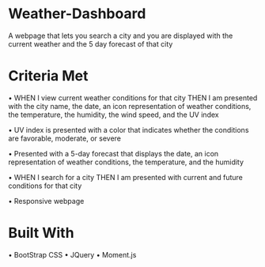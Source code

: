 # Weather-Dashboard

A webpage that lets you search a city and you are displayed with the current weather and the 5 day forecast of that city

# Criteria Met

• WHEN I view current weather conditions for that city
THEN I am presented with the city name, the date, an icon representation of weather conditions, the temperature, the humidity, the wind speed, and the UV index

• UV index is presented with a color that indicates whether the conditions are favorable, moderate, or severe

• Presented with a 5-day forecast that displays the date, an icon representation of weather conditions, the temperature, and the humidity

• WHEN I search for a city
THEN I am presented with current and future conditions for that city

• Responsive webpage

# Built With

• BootStrap CSS
• JQuery
• Moment.js
